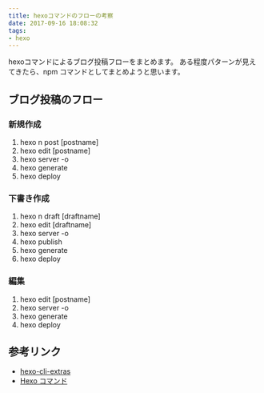 ```yaml
---
title: hexoコマンドのフローの考察
date: 2017-09-16 18:08:32
tags:
- hexo
---
```

hexoコマンドによるブログ投稿フローをまとめます。
ある程度パターンが見えてきたら、npm コマンドとしてまとめようと思います。

## ブログ投稿のフロー

### 新規作成
1. hexo n post [postname]
2. hexo edit [postname]
3. hexo server -o
4. hexo generate
5. hexo deploy

### 下書き作成
1. hexo n draft [draftname]
2. hexo edit [draftname]
3. hexo server -o
4. hexo publish
5. hexo generate
6. hexo deploy

### 編集
1. hexo edit [postname]
2. hexo server -o
3. hexo generate
4. hexo deploy

## 参考リンク
- [hexo-cli-extras](https://github.com/greg-js/hexo-cli-extras)
- [Hexo コマンド](http://hatobane.github.io/hexo/hexo-command/)

